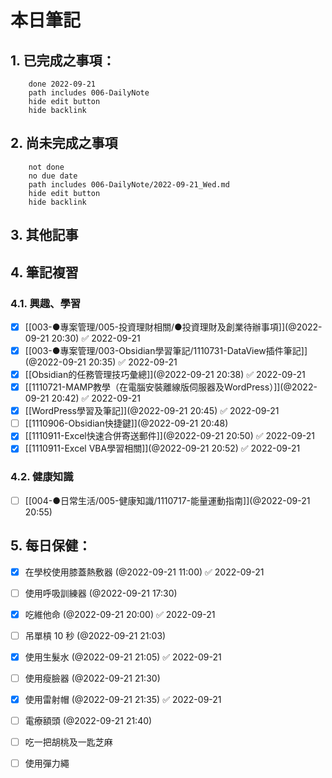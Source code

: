 
# 本日筆記


## 1. 已完成之事項：
```tasks
	done 2022-09-21
	path includes 006-DailyNote
	hide edit button 
	hide backlink
```

## 2. 尚未完成之事項
```tasks
	not done
	no due date
	path includes 006-DailyNote/2022-09-21_Wed.md
	hide edit button 
	hide backlink
```

## 3. 其他記事

## 4. 筆記複習
### 4.1. 興趣、學習
- [x] [[003-●專案管理/005-投資理財相關/●投資理財及創業待辦事項]](@2022-09-21 20:30) ✅ 2022-09-21
- [x] [[003-●專案管理/003-Obsidian學習筆記/1110731-DataView插件筆記]](@2022-09-21 20:35) ✅ 2022-09-21
- [x] [[Obsidian的任務管理技巧彙總]](@2022-09-21 20:38) ✅ 2022-09-21
- [x] [[1110721-MAMP教學（在電腦安裝離線版伺服器及WordPress）]](@2022-09-21 20:42) ✅ 2022-09-21
- [x] [[WordPress學習及筆記]](@2022-09-21 20:45) ✅ 2022-09-21
- [ ] [[1110906-Obsidian快捷鍵]](@2022-09-21 20:48)
- [x] [[1110911-Excel快速合併寄送郵件]](@2022-09-21 20:50) ✅ 2022-09-21
- [x] [[1110911-Excel VBA學習相關]](@2022-09-21 20:52) ✅ 2022-09-21

### 4.2. 健康知識
- [ ] [[004-●日常生活/005-健康知識/1110717-能量運動指南]](@2022-09-21 20:55)

## 5. 每日保健：
- [x] 在學校使用膝蓋熱敷器 (@2022-09-21 11:00) ✅ 2022-09-21
- [ ] 使用呼吸訓練器 (@2022-09-21 17:30)
- [x] 吃維他命 (@2022-09-21 20:00) ✅ 2022-09-21
- [ ] 吊單槓 10 秒 (@2022-09-21 21:03)
- [x] 使用生髮水 (@2022-09-21 21:05) ✅ 2022-09-21
- [ ] 使用瘦臉器 (@2022-09-21 21:30)
- [x] 使用雷射帽 (@2022-09-21 21:35) ✅ 2022-09-21
- [ ] 電療額頭 (@2022-09-21 21:40)
- [ ] 吃一把胡桃及一匙芝麻
- [ ] 使用彈力繩


